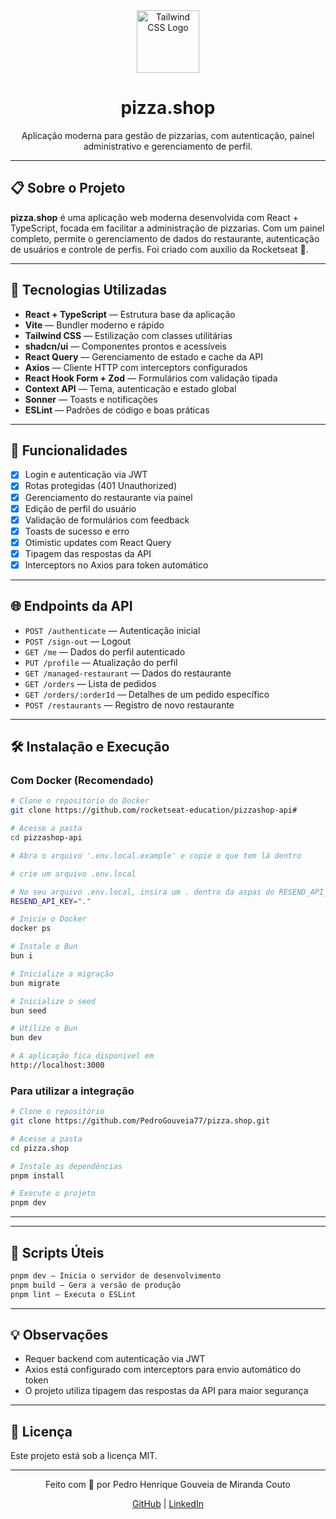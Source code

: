 <div align="center">
  <img src="https://tailwindcss.com/_next/static/media/mark.bcaeb7a4.svg" height="100" alt="Tailwind CSS Logo" />
  <h1>pizza.shop</h1>
  <p>Aplicação moderna para gestão de pizzarias, com autenticação, painel administrativo e gerenciamento de perfil.</p>
</div>

---

## 📋 Sobre o Projeto

**pizza.shop** é uma aplicação web moderna desenvolvida com React + TypeScript, focada em facilitar a administração de pizzarias. Com um painel completo, permite o gerenciamento de dados do restaurante, autenticação de usuários e controle de perfis.
Foi criado com auxilio da Rocketseat 🚀. 

---

## 🚀 Tecnologias Utilizadas

- **React + TypeScript** — Estrutura base da aplicação
- **Vite** — Bundler moderno e rápido
- **Tailwind CSS** — Estilização com classes utilitárias
- **shadcn/ui** — Componentes prontos e acessíveis
- **React Query** — Gerenciamento de estado e cache da API
- **Axios** — Cliente HTTP com interceptors configurados
- **React Hook Form + Zod** — Formulários com validação tipada
- **Context API** — Tema, autenticação e estado global
- **Sonner** — Toasts e notificações
- **ESLint** — Padrões de código e boas práticas

---

## 🧠 Funcionalidades

- [x] Login e autenticação via JWT
- [x] Rotas protegidas (401 Unauthorized)
- [x] Gerenciamento do restaurante via painel
- [x] Edição de perfil do usuário
- [x] Validação de formulários com feedback
- [x] Toasts de sucesso e erro
- [x] Otimistic updates com React Query
- [x] Tipagem das respostas da API
- [x] Interceptors no Axios para token automático

---

## 🌐 Endpoints da API

- `POST /authenticate` — Autenticação inicial
- `POST /sign-out` — Logout
- `GET /me` — Dados do perfil autenticado
- `PUT /profile` — Atualização do perfil
- `GET /managed-restaurant` — Dados do restaurante
- `GET /orders` — Lista de pedidos
- `GET /orders/:orderId` — Detalhes de um pedido específico
- `POST /restaurants` — Registro de novo restaurante

---

## 🛠️ Instalação e Execução

### Com Docker (Recomendado)

```bash
# Clone o repositório do Docker
git clone https://github.com/rocketseat-education/pizzashop-api#

# Acesse a pasta
cd pizzashop-api

# Abra o arquivo '.env.local.example' e copie o que tem lá dentro

# crie um arquivo .env.local

# No seu arquivo .env.local, insira um . dentro da aspas do RESEND_API_KEY
RESEND_API_KEY="."

# Inicie o Docker
docker ps

# Instale o Bun
bun i

# Inicialize a migração
bun migrate

# Inicialize o seed
bun seed

# Utilize o Bun
bun dev

# A aplicação fica disponivel em
http://localhost:3000
```

### Para utilizar a integração

```bash
# Clone o repositório
git clone https://github.com/PedroGouveia77/pizza.shop.git

# Acesse a pasta
cd pizza.shop

# Instale as dependências
pnpm install

# Execute o projeto
pnpm dev
```

---
---

## 🧪 Scripts Úteis

```bash
pnpm dev — Inicia o servidor de desenvolvimento
pnpm build — Gera a versão de produção
pnpm lint — Executa o ESLint
```

---

## 💡 Observações

- Requer backend com autenticação via JWT
- Axios está configurado com interceptors para envio automático do token
- O projeto utiliza tipagem das respostas da API para maior segurança

---

## 📄 Licença

Este projeto está sob a licença MIT.

---

<div align="center"> 
  Feito com 💙 por Pedro Henrique Gouveia de Miranda Couto 
  
  [GitHub](https://github.com/PedroGouveia77) | [LinkedIn](https://www.linkedin.com/in/pedrohenriquegouveia)
</div>
